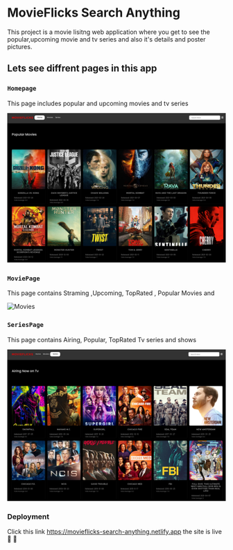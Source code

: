# MovieFlicks Search Anything 

This project is a movie lisitng web application where you get to see the popular,upcoming movie and tv series 
and also it's details and poster pictures.

## Lets see diffrent pages in this app
### `Homepage`
 
 This page includes popular and upcoming movies and tv series 

![Home Page](/src/assets/Homepage.png)


### `MoviePage`

This page contains Straming ,Upcoming, TopRated , Popular Movies and

![Movies](/src/assets/MoviesPage.png)

### `SeriesPage`

This page contains Airing, Popular, TopRated Tv series and shows

![Tv](/src/assets/SeriesPage.png)

### Deployment

Click this link https://movieflicks-search-anything.netlify.app the site is live 🤩 🥳 

